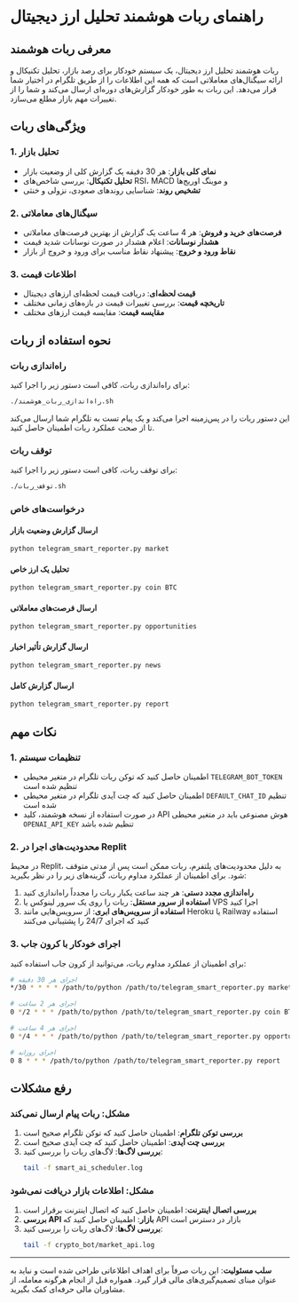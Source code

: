 # راهنمای ربات هوشمند تحلیل ارز دیجیتال

## معرفی ربات هوشمند
ربات هوشمند تحلیل ارز دیجیتال، یک سیستم خودکار برای رصد بازار، تحلیل تکنیکال و ارائه سیگنال‌های معاملاتی است که همه این اطلاعات را از طریق تلگرام در اختیار شما قرار می‌دهد. این ربات به طور خودکار گزارش‌های دوره‌ای ارسال می‌کند و شما را از تغییرات مهم بازار مطلع می‌سازد.

## ویژگی‌های ربات

### 1. تحلیل بازار
- **نمای کلی بازار**: هر 30 دقیقه یک گزارش کلی از وضعیت بازار
- **تحلیل تکنیکال**: بررسی شاخص‌های RSI، MACD و موینگ اوریج‌ها
- **تشخیص روند**: شناسایی روندهای صعودی، نزولی و خنثی

### 2. سیگنال‌های معاملاتی
- **فرصت‌های خرید و فروش**: هر 4 ساعت یک گزارش از بهترین فرصت‌های معاملاتی
- **هشدار نوسانات**: اعلام هشدار در صورت نوسانات شدید قیمت
- **نقاط ورود و خروج**: پیشنهاد نقاط مناسب برای ورود و خروج از بازار

### 3. اطلاعات قیمت
- **قیمت لحظه‌ای**: دریافت قیمت لحظه‌ای ارزهای دیجیتال
- **تاریخچه قیمت**: بررسی تغییرات قیمت در بازه‌های زمانی مختلف
- **مقایسه قیمت**: مقایسه قیمت ارزهای مختلف

## نحوه استفاده از ربات

### راه‌اندازی ربات
برای راه‌اندازی ربات، کافی است دستور زیر را اجرا کنید:
```bash
./راه‌اندازی_ربات_هوشمند.sh
```

این دستور ربات را در پس‌زمینه اجرا می‌کند و یک پیام تست به تلگرام شما ارسال می‌کند تا از صحت عملکرد ربات اطمینان حاصل کنید.

### توقف ربات
برای توقف ربات، کافی است دستور زیر را اجرا کنید:
```bash
./توقف_ربات.sh
```

### درخواست‌های خاص

#### ارسال گزارش وضعیت بازار
```bash
python telegram_smart_reporter.py market
```

#### تحلیل یک ارز خاص
```bash
python telegram_smart_reporter.py coin BTC
```

#### ارسال فرصت‌های معاملاتی
```bash
python telegram_smart_reporter.py opportunities
```

#### ارسال گزارش تأثیر اخبار
```bash
python telegram_smart_reporter.py news
```

#### ارسال گزارش کامل
```bash
python telegram_smart_reporter.py report
```

## نکات مهم

### 1. تنظیمات سیستم
- اطمینان حاصل کنید که توکن ربات تلگرام در متغیر محیطی `TELEGRAM_BOT_TOKEN` تنظیم شده است
- اطمینان حاصل کنید که چت آیدی تلگرام در متغیر محیطی `DEFAULT_CHAT_ID` تنظیم شده است
- در صورت استفاده از نسخه هوشمند، کلید API هوش مصنوعی باید در متغیر محیطی `OPENAI_API_KEY` تنظیم شده باشد

### 2. محدودیت‌های اجرا در Replit
در محیط Replit، به دلیل محدودیت‌های پلتفرم، ربات ممکن است پس از مدتی متوقف شود. برای اطمینان از عملکرد مداوم ربات، گزینه‌های زیر را در نظر بگیرید:

1. **راه‌اندازی مجدد دستی**: هر چند ساعت یکبار ربات را مجدداً راه‌اندازی کنید
2. **استفاده از سرور مستقل**: ربات را روی یک سرور لینوکس یا VPS اجرا کنید
3. **استفاده از سرویس‌های ابری**: از سرویس‌هایی مانند Heroku یا Railway استفاده کنید که اجرای 24/7 را پشتیبانی می‌کنند

### 3. اجرای خودکار با کرون جاب
برای اطمینان از عملکرد مداوم ربات، می‌توانید از کرون جاب استفاده کنید:

```bash
# اجرای هر 30 دقیقه
*/30 * * * * /path/to/python /path/to/telegram_smart_reporter.py market

# اجرای هر 2 ساعت
0 */2 * * * /path/to/python /path/to/telegram_smart_reporter.py coin BTC

# اجرای هر 4 ساعت
0 */4 * * * /path/to/python /path/to/telegram_smart_reporter.py opportunities

# اجرای روزانه
0 8 * * * /path/to/python /path/to/telegram_smart_reporter.py report
```

## رفع مشکلات

### مشکل: ربات پیام ارسال نمی‌کند
1. **بررسی توکن تلگرام**: اطمینان حاصل کنید که توکن تلگرام صحیح است
2. **بررسی چت آیدی**: اطمینان حاصل کنید که چت آیدی صحیح است
3. **بررسی لاگ‌ها**: لاگ‌های ربات را بررسی کنید:
   ```bash
   tail -f smart_ai_scheduler.log
   ```

### مشکل: اطلاعات بازار دریافت نمی‌شود
1. **بررسی اتصال اینترنت**: اطمینان حاصل کنید که اتصال اینترنت برقرار است
2. **بررسی API بازار**: اطمینان حاصل کنید که API بازار در دسترس است
3. **بررسی لاگ‌ها**: لاگ‌های ربات را بررسی کنید:
   ```bash
   tail -f crypto_bot/market_api.log
   ```

---

**سلب مسئولیت**: این ربات صرفاً برای اهداف اطلاعاتی طراحی شده است و نباید به عنوان مبنای تصمیم‌گیری‌های مالی قرار گیرد. همواره قبل از انجام هرگونه معامله، از مشاوران مالی حرفه‌ای کمک بگیرید.
